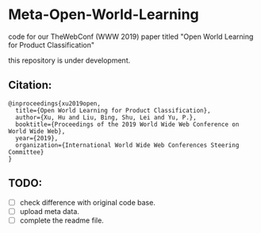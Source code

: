 # Meta-Open-World-Learning
code for our TheWebConf (WWW 2019) paper titled "Open World Learning for Product Classification"

this repository is under development.

## Citation:
```
@inproceedings{xu2019open,
  title={Open World Learning for Product Classification},
  author={Xu, Hu and Liu, Bing, Shu, Lei and Yu, P.},
  booktitle={Proceedings of the 2019 World Wide Web Conference on World Wide Web},
  year={2019},
  organization={International World Wide Web Conferences Steering Committee}
}
```

## TODO:
- [ ] check difference with original code base.
- [ ] upload meta data.
- [ ] complete the readme file.
